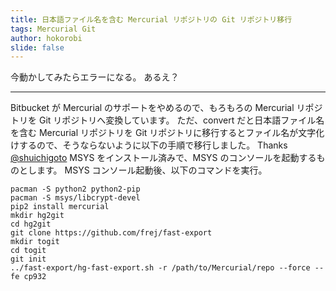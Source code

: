 ```yaml
---
title: 日本語ファイル名を含む Mercurial リポジトリの Git リポジトリ移行
tags: Mercurial Git
author: hokorobi
slide: false
---
```

今動かしてみたらエラーになる。
あるえ？

---

Bitbucket が Mercurial のサポートをやめるので、もろもろの Mercurial リポジトリを Git リポジトリへ変換しています。
ただ、convert だと日本語ファイル名を含む Mercurial リポジトリを Git リポジトリに移行するとファイル名が文字化けするので、そうならないように以下の手順で移行しました。 Thanks [@shuichigoto](https://twitter.com/shunichigoto)
MSYS をインストール済みで、MSYS のコンソールを起動するものとします。
MSYS コンソール起動後、以下のコマンドを実行。

```
pacman -S python2 python2-pip
pacman -S msys/libcrypt-devel
pip2 install mercurial
mkdir hg2git
cd hg2git
git clone https://github.com/frej/fast-export
mkdir togit
cd togit
git init
../fast-export/hg-fast-export.sh -r /path/to/Mercurial/repo --force --fe cp932
```


